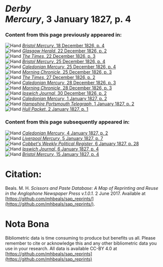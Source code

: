 # *Derby Mercury*, 3 January 1827, p. 4  
  
### Content from this page previously appeared in:  
![Hand](http://scissorsandpaste.net/wp-content/uploads/2017/06/smallhandpointer.png) [*Bristol Mercury*, 18 December 1826, p. 4](https://mhbeals.github.io/sap_html/Bristol-Mercury/Bristol-Mercury-18-December-1826-p-4)  
![Hand](http://scissorsandpaste.net/wp-content/uploads/2017/06/smallhandpointer.png) [*Glasgow Herald*, 22 December 1826, p. 2](https://mhbeals.github.io/sap_html/Glasgow-Herald/Glasgow-Herald-22-December-1826-p-2)  
![Hand](http://scissorsandpaste.net/wp-content/uploads/2017/06/smallhandpointer.png) [*The Times*, 22 December 1826, p. 3](https://mhbeals.github.io/sap_html/The-Times/The-Times-22-December-1826-p-3)  
![Hand](http://scissorsandpaste.net/wp-content/uploads/2017/06/smallhandpointer.png) [*Bristol Mercury*, 25 December 1826, p. 4](https://mhbeals.github.io/sap_html/Bristol-Mercury/Bristol-Mercury-25-December-1826-p-4)  
![Hand](http://scissorsandpaste.net/wp-content/uploads/2017/06/smallhandpointer.png) [*Caledonian Mercury*, 25 December 1826, p. 4](https://mhbeals.github.io/sap_html/Caledonian-Mercury/Caledonian-Mercury-25-December-1826-p-4)  
![Hand](http://scissorsandpaste.net/wp-content/uploads/2017/06/smallhandpointer.png) [*Morning Chronicle*, 25 December 1826, p. 3](https://mhbeals.github.io/sap_html/Morning-Chronicle/Morning-Chronicle-25-December-1826-p-3)  
![Hand](http://scissorsandpaste.net/wp-content/uploads/2017/06/smallhandpointer.png) [*The Times*, 27 December 1826, p. 2](https://mhbeals.github.io/sap_html/The-Times/The-Times-27-December-1826-p-2)  
![Hand](http://scissorsandpaste.net/wp-content/uploads/2017/06/smallhandpointer.png) [*Caledonian Mercury*, 28 December 1826, p. 3](https://mhbeals.github.io/sap_html/Caledonian-Mercury/Caledonian-Mercury-28-December-1826-p-3)  
![Hand](http://scissorsandpaste.net/wp-content/uploads/2017/06/smallhandpointer.png) [*Morning Chronicle*, 28 December 1826, p. 3](https://mhbeals.github.io/sap_html/Morning-Chronicle/Morning-Chronicle-28-December-1826-p-3)  
![Hand](http://scissorsandpaste.net/wp-content/uploads/2017/06/smallhandpointer.png) [*Ipswich Journal*, 30 December 1826, p. 2](https://mhbeals.github.io/sap_html/Ipswich-Journal/Ipswich-Journal-30-December-1826-p-2)  
![Hand](http://scissorsandpaste.net/wp-content/uploads/2017/06/smallhandpointer.png) [*Caledonian Mercury*, 1 January 1827, p. 2](https://mhbeals.github.io/sap_html/Caledonian-Mercury/Caledonian-Mercury-1-January-1827-p-2)  
![Hand](http://scissorsandpaste.net/wp-content/uploads/2017/06/smallhandpointer.png) [*Hampshire Portsmouth Telegraph*, 1 January 1827, p. 2](https://mhbeals.github.io/sap_html/Hampshire-Portsmouth-Telegraph/Hampshire-Portsmouth-Telegraph-1-January-1827-p-2)  
![Hand](http://scissorsandpaste.net/wp-content/uploads/2017/06/smallhandpointer.png) [*Hull Packet*, 2 January 1827, p. 1](https://mhbeals.github.io/sap_html/Hull-Packet/Hull-Packet-2-January-1827-p-1)  
  
### Content from this page subsequently appeared in:  
![Hand](http://scissorsandpaste.net/wp-content/uploads/2017/06/smallhandpointer.png) [*Caledonian Mercury*, 4 January 1827, p. 2](https://mhbeals.github.io/sap_html/Caledonian-Mercury/Caledonian-Mercury-4-January-1827-p-2)  
![Hand](http://scissorsandpaste.net/wp-content/uploads/2017/06/smallhandpointer.png) [*Liverpool Mercury*, 5 January 1827, p. 7](https://mhbeals.github.io/sap_html/Liverpool-Mercury/Liverpool-Mercury-5-January-1827-p-7)  
![Hand](http://scissorsandpaste.net/wp-content/uploads/2017/06/smallhandpointer.png) [*Cobbet's Weekly Political Register*, 6 January 1827, p. 28](https://mhbeals.github.io/sap_html/Cobbet's-Weekly-Political-Register/Cobbet's-Weekly-Political-Register-6-January-1827-p-28)  
![Hand](http://scissorsandpaste.net/wp-content/uploads/2017/06/smallhandpointer.png) [*Ipswich Journal*, 6 January 1827, p. 4](https://mhbeals.github.io/sap_html/Ipswich-Journal/Ipswich-Journal-6-January-1827-p-4)  
![Hand](http://scissorsandpaste.net/wp-content/uploads/2017/06/smallhandpointer.png) [*Bristol Mercury*, 15 January 1827, p. 4](https://mhbeals.github.io/sap_html/Bristol-Mercury/Bristol-Mercury-15-January-1827-p-4)  


# Citation: 

Beals. M. H. *Scissors and Paste Database: A Map of Reprinting and Reuse in the Anglophone Newspaper Press v.1.0.1.* 2 June 2017. Available at [https://github.com/mhbeals/sap_reprints/](https://github.com/mhbeals/sap_reprints/). 

# Nota Bona

Bibliometric data is time consuming to produce but benefits us all. Please remember to cite or acknowledge this and any other bibliometric data you use in your research. All data is available CC-BY 4.0 at [https://github.com/mhbeals/sap_reprints](https://github.com/mhbeals/sap_reprints)